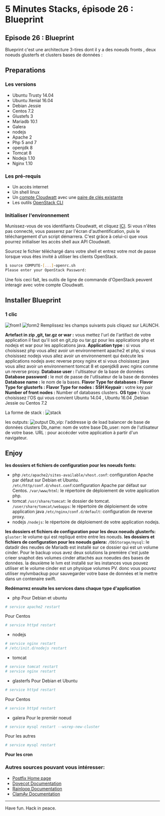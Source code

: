 # 5 Minutes Stacks, épisode 26 : Blueprint #

## Episode 26 : Blueprint


Blueprint c'est une architecture 3-tires dont il y a des noeuds fronts , deux noeuds glusterfs et clusters bases de données :


## Preparations

### Les versions
 - Ubuntu Trusty 14.04
 - Ubuntu Xenial 16.04
 - Debian Jessie
 - Centos 7.2
 - Glustefs 3
 - Mariadb 10.1
 - Galera
 - nodejs
 - Apache 2
 - Php 5 and 7
 - openjdk 8
 - Tomcat 8
 - Nodejs 1.10
 - Nginx 1.10

### Les pré-requis

  * Un accès internet
  * Un shell linux
  * Un [compte Cloudwatt](https://www.cloudwatt.com/cockpit/#/create-contact) avec une [ paire de clés existante](https://console.cloudwatt.com/project/access_and_security/?tab=access_security_tabs__keypairs_tab)
  * Les outils [OpenStack CLI](http://docs.openstack.org/cli-reference/content/install_clients.html)


   ### Initialiser l'environnement

 Munissez-vous de vos identifiants Cloudwatt, et cliquez [ICI](https://console.cloudwatt.com/project/access_and_security/api_access/openrc/).
 Si vous n'êtes pas connecté, vous passerez par l'écran d'authentification, puis le téléchargement d'un script démarrera. C'est grâce à celui-ci que vous pourrez initialiser les accès shell aux API Cloudwatt.

 Sourcez le fichier téléchargé dans votre shell et entrez votre mot de passe lorsque vous êtes invité à utiliser les clients OpenStack.

  ~~~ bash
  $ source COMPUTE-[...]-openrc.sh
  Please enter your OpenStack Password:
  ~~~

 Une fois ceci fait, les outils de ligne de commande d'OpenStack peuvent interagir avec votre compte Cloudwatt.


 ## Installer Blueprint

 ### 1 clic

![from1](img/2.png)
![form2](img/1.png)
Remplissez  les champs suivants puis cliquez sur LAUNCH.

  **Artefact in zip ,git, tar.gz or war :**
vous mettez l'url de l'artifact de votre application il faut qu'il soit en git,zip ou tar.gz  pour les applications php et nodejs et war pour les applications java.
**Application type :**
 si vous choisissez php vous allez avoir un environnement apache2 et php,
 si vous choisissez nodejs vous allez avoir un environnement qui éxécute les applications nodejs avec reverse proxy nginx et
 si vous choisissez java vous allez avoir un environnement tomcat 8 et openjdk8 avec nginx comme un reverse proxy.
**Database user :**
l'ultisateur de la base de données
**Database password :**
le mot de passe de l'utlisateur de la base de données
**Database name :**
le nom de la bases.
**Flavor Type for databases :**
**Flavor Type for glusterfs :**
**Flavor Type for nodes :**
**SSH Keypair :**
votre key pair
**Number of front nodes :**
Number of databases clusters.
**OS type :**
Vous choisissez l'OS qui vous convient
Ubuntu 14.04 , Ubuntu 16.04 ,Debian Jessie ou Centos 7.2

La forme de stack :
![stack](img/4.png)

les outputs:
![output](img/3.png)
Db_vip:
l'addresse ip de load balancer de base de données clusters
Db_name: nom de votre base
Db_user: nom de l'utlisateur de votre base.
URL : pour accécder votre application à partir d'un navigateur.

## Enjoy

**les dossiers et fichiers de configuration pour les noeuds fonts:**

* php
`/etc/apache2/sites-available/vhost.conf`: configuration Apache par défaut sur Debian et Ubuntu.
`/etc/http/conf.d/vhost.conf`:configuration Apache par défaut sur Centos.
`/var/www/html`: le répertoire de déploiement de votre application php.
* tomcat
`/usr/share/tomcat`: le dossier de tomcat.
`/user/share/tomcat/webapps`: le répertoire de déploiement de votre application java
`/etc/nginx/conf.d/default`: configuration de reverse proxy.
* nodejs
`/nodejs`: le répertoire de déploiement de votre application nodejs.

**les dossiers et fichiers de configuration pour les deux noeuds glusterfs:**
`gluster`: le volume qui est repliqué entre entre les noeuds.
**les dossiers et fichiers de configuration pour les noeuds galera:**
`/DbStorage/mysql`: le datadir des neudes de Mariadb est installé sur ce dossier qui est un volume cinder.
Pour le backup vous avez deux solutions
la première c'est juste crieer snaphot des volumes cinder attachés aux noeudes des bases de données.
la deuxième le lvm est installé sur les instances vous pouvez utiliser et le volume cinder est un physique volumes PV.
donc vous pouvez utiliser mylvmbackup pour sauvegarder votre base de données et le mettre dans un contenaire swift.

**Redémarrez ensuite  les services dans chaque type d'application**

* php
Pour Debian et ubuntu
~~~ bash
# service apache2 restart
~~~
Pour Centos
~~~ bash
# service httpd restart
~~~
* nodejs
~~~ bash
# service nginx restart
# /etc/init.d/nodejs restart
~~~

* tomcat
~~~ bash
# service tomcat restart
# service nginx restart
~~~

* glasterfs
Pour Debian et Ubuntu
~~~ bash
# service httpd restart
~~~
Pour Centos
~~~ bash
# service httpd restart
~~~
* galera
Pour le premièr noeud
~~~ bash
# service mysql restart --wsrep-new-cluster
~~~
Pour les autres
~~~ bash
# service mysql restart
~~~

**Pour les cron**


### Autres sources pouvant vous intéresser:
* [ Postfix Home page](http://www.postfix.org/documentation.html)
* [ Dovecot Documentation](http://www.dovecot.org/)
* [ Rainloop Documentation](http://www.rainloop.net)
* [ ClamAv Documentation](http://www.clamav.net/)

----
Have fun. Hack in peace.
